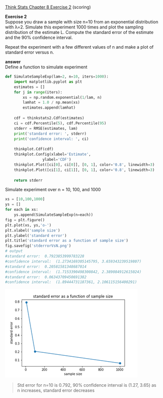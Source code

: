 [Think Stats Chapter 8 Exercise 2](http://greenteapress.com/thinkstats2/html/thinkstats2009.html#toc77) (scoring)

**Exercise 2**  
Suppose you draw a sample with size n=10 from an exponential distribution with λ=2. Simulate this experiment 1000 times and plot the sampling distribution of the estimate L. Compute the standard error of the estimate and the 90% confidence interval.  

Repeat the experiment with a few different values of n and make a plot of standard error versus n.  

**answer**  
Define a function to simulate experiment
```python
def SimulateSampleExp(lam=2, n=10, iters=1000):
    import matplotlib.pyplot as plt
    estimates = []
    for j in range(iters):
        xs = np.random.exponential(1/lam, n)
        lamhat = 1.0 / np.mean(xs)
        estimates.append(lamhat)

    cdf = thinkstats2.Cdf(estimates)
    ci = cdf.Percentile(5), cdf.Percentile(95)
    stderr = RMSE(estimates, lam)
    print('standard error: ', stderr)
    print('confidence interval: ', ci)

    thinkplot.Cdf(cdf)
    thinkplot.Config(xlabel='Estimate',
                 ylabel='CDF')
    thinkplot.Plot([ci[0], ci[0]], [0, 1], color='0.8', linewidth=3)
    thinkplot.Plot([ci[1], ci[1]], [0, 1], color='0.8', linewidth=3)

    return stderr
```
Simulate experiment over n = 10, 100, and 1000
```python
xs = [10,100,1000]
ys = []
for each in xs:
    ys.append(SimulateSampleExp(n=each))
fig = plt.figure()
plt.plot(xs, ys,'o-')
plt.xlabel('sample size')
plt.ylabel('standard error')
plt.title('standard error as a function of sample size')
fig.savefig('stderrorVsN.png')
# output
#standard error:  0.7923853999783228
#confidence interval:  (1.2734169305145795, 3.659343239519807)
#standard error:  0.20581581348687014
#confidence interval:  (1.7153390498300842, 2.389084912615024)
#standard error:  0.06343709450691382
#confidence interval:  (1.89444731187361, 2.106115156400291)
```

![fig](./stderrorVsN.png)

> Std error for n=10 is 0.792, 90% confidence interval is (1.27, 3.65)
> as n increases, standard error decreases
